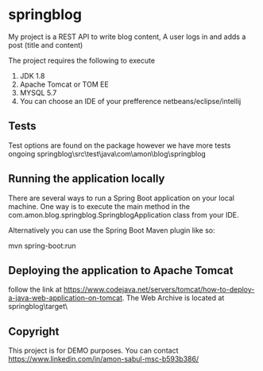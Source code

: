 springblog
====

My project is a REST API to write blog content, A user logs in and adds a post (title and content)

The project requires the following to execute 

1. JDK 1.8
2. Apache Tomcat or TOM EE
3. MYSQL 5.7
4. You can choose an IDE of your prefference netbeans/eclipse/intellij


## Tests

Test options are found on the package however we have more tests ongoing
springblog\src\test\java\com\amon\blog\springblog

## Running the application locally

There are several ways to run a Spring Boot application on your local machine. One way is to execute the main method in the com.amon.blog.springblog.SpringblogApplication class from your IDE.

Alternatively you can use the Spring Boot Maven plugin like so:

mvn spring-boot:run


## Deploying the application to Apache Tomcat 

follow the link at https://www.codejava.net/servers/tomcat/how-to-deploy-a-java-web-application-on-tomcat.
The Web Archive is located at springblog\target\

## Copyright

This project is for DEMO purposes. You can contact 
https://www.linkedin.com/in/amon-sabul-msc-b593b386/

